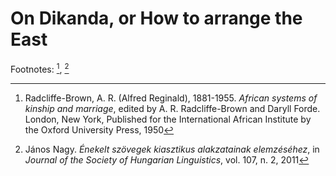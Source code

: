 On Dikanda, or How to arrange the East
===

Footnotes: [^1], [^2]

[^1]: Radcliffe-Brown, A. R. (Alfred Reginald), 1881-1955. _African systems of kinship and marriage_, edited by A. R. Radcliffe-Brown and Daryll Forde. London, New York, Published for the International African Institute by the Oxford University Press, 1950
  
[^2]: János Nagy. _Énekelt szövegek kiasztikus alakzatainak elemzéséhez_, in _Journal of the Society of Hungarian Linguistics_, vol. 107, n. 2, 2011
